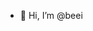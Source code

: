 - 👋 Hi, I’m @beei

<!---
ceebeei/ceebeei is a ✨ special ✨ repository because its `README.md` (this file) appears on your GitHub profile.
You can click the Preview link to take a look at your changes.
--->
